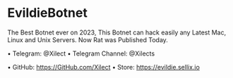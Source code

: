 # EvildieBotnet
The Best Botnet ever on 2023, This Botnet can hack easily any Latest Mac, Linux and Unix Servers. Now Rat was Published Today.







• Telegram: @Xilect
• Telegram Channel: @Xilects

• GitHub: https://GitHub.com/Xilect
• Store: https://evildie.sellix.io


